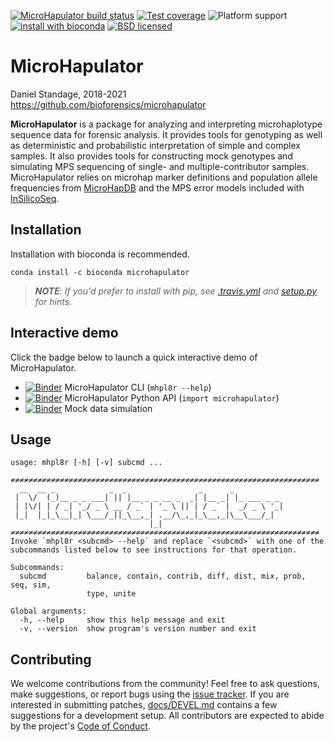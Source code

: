 [![MicroHapulator build status][travisbadge]](https://travis-ci.org/bioforensics/MicroHapulator)
[![Test coverage][codecovbadge]](https://codecov.io/github/bioforensics/MicroHapulator)
![Platform support][platformbadge]
[![install with bioconda][biocondabadge]](http://bioconda.github.io/recipes/microhapulator/README.html)
[![BSD licensed][licensebadge]](https://github.com/bioforensics/MicroHapDB/blob/master/LICENSE.txt)

# MicroHapulator

Daniel Standage, 2018-2021  
https://github.com/bioforensics/microhapulator

**MicroHapulator** is a package for analyzing and interpreting microhaplotype sequence data for forensic analysis.
It provides tools for genotyping as well as deterministic and probabilistic interpretation of simple and complex samples.
It also provides tools for constructing mock genotypes and simulating MPS sequencing of single- and multiple-contributor samples.
MicroHapulator relies on microhap marker definitions and population allele frequencies from [MicroHapDB](https://github.com/bioforensics/microhapdb) and the MPS error models included with [InSilicoSeq](https://github.com/HadrienG/InSilicoSeq/).


## Installation

Installation with bioconda is recommended.

```
conda install -c bioconda microhapulator
```

> ***NOTE**: If you'd prefer to install with pip, see [.travis.yml](.travis.yml) and [setup.py](setup.py) for hints.*


## Interactive demo

Click the badge below to launch a quick interactive demo of MicroHapulator.

- [![Binder][binderbadge]](https://mybinder.org/v2/gh/bioforensics/MicroHapulator/master?filepath=binder%2Fdemo-cli.ipynb) MicroHapulator CLI (`mhpl8r --help`)
- [![Binder][binderbadge]](https://mybinder.org/v2/gh/bioforensics/MicroHapulator/master?filepath=binder%2Fdemo-api.ipynb) MicroHapulator Python API (`import microhapulator`)
- [![Binder][binderbadge]](https://mybinder.org/v2/gh/bioforensics/MicroHapulator/master?filepath=binder%2Fdemo-sim.ipynb) Mock data simulation


## Usage

```
usage: mhpl8r [-h] [-v] subcmd ...

≠≠≠≠≠≠≠≠≠≠≠≠≠≠≠≠≠≠≠≠≠≠≠≠≠≠≠≠≠≠≠≠≠≠≠≠≠≠≠≠≠≠≠≠≠≠≠≠≠≠≠≠≠≠≠≠≠≠≠≠≠≠≠≠≠≠≠≠≠
  __  __ _            _  _                _      _
 |  \/  (_)__ _ _ ___| || |__ _ _ __ _  _| |__ _| |_ ___ _ _
 | |\/| | / _| '_/ _ \ __ / _` | '_ \ || | / _` |  _/ _ \ '_|
 |_|  |_|_\__|_| \___/_||_\__,_| .__/\_,_|_\__,_|\__\___/_|
                               |_|
≠≠≠≠≠≠≠≠≠≠≠≠≠≠≠≠≠≠≠≠≠≠≠≠≠≠≠≠≠≠≠≠≠≠≠≠≠≠≠≠≠≠≠≠≠≠≠≠≠≠≠≠≠≠≠≠≠≠≠≠≠≠≠≠≠≠≠≠≠
Invoke `mhpl8r <subcmd> --help` and replace `<subcmd>` with one of the
subcommands listed below to see instructions for that operation.

Subcommands:
  subcmd         balance, contain, contrib, diff, dist, mix, prob, seq, sim,
                 type, unite

Global arguments:
  -h, --help     show this help message and exit
  -v, --version  show program's version number and exit

```


## Contributing

We welcome contributions from the community!
Feel free to ask questions, make suggestions, or report bugs using the [issue tracker](https://github.com/bioforensics/MicroHapulator/issues).
If you are interested in submitting patches, [docs/DEVEL.md](docs/DEVEL.md) contains a few suggestions for a development setup.
All contributors are expected to abide by the project's [Code of Conduct](docs/CONDUCT.md).


[travisbadge]: https://img.shields.io/travis/bioforensics/MicroHapulator.svg
[codecovbadge]: https://img.shields.io/codecov/c/github/bioforensics/MicroHapulator.svg
[licensebadge]: https://img.shields.io/badge/license-BSD-blue.svg
[biocondabadge]: https://img.shields.io/badge/install%20with-bioconda-brightgreen.svg?style=flat
[binderbadge]: https://mybinder.org/badge_logo.svg
[platformbadge]: https://img.shields.io/badge/Platforms-linux--64%2Cosx--64-orange.svg
